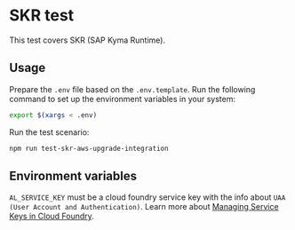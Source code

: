 # SKR test

This test covers SKR (SAP Kyma Runtime).

## Usage

Prepare the `.env` file based on the `.env.template`. Run the following command to set up the environment variables in your system:

```bash
export $(xargs < .env)
```

Run the test scenario:

```bash
npm run test-skr-aws-upgrade-integration
```

## Environment variables
`AL_SERVICE_KEY` must be a cloud foundry service key with the info about `UAA (User Account and Authentication)`. Learn more about [Managing Service Keys in Cloud Foundry](https://docs.cloudfoundry.org/devguide/services/service-keys.html).
